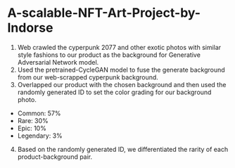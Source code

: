 # A-scalable-NFT-Art-Project-by-Indorse

1. Web crawled the cyperpunk 2077 and other exotic photos with similar style fashions to our product as the background for Generative Adversarial Network model.
2. Used the pretrained-CycleGAN model to fuse the generate background from our web-scrapped cyperpunk background.
3. Overlapped our product with the chosen background and then used the randomly generated ID to set the color grading for our background photo.
  - Common: 57%
  - Rare: 30%
  - Epic: 10%
  - Legendary: 3%
4. Based on the randomly generated ID, we differentiated the rarity of each product-background pair.
